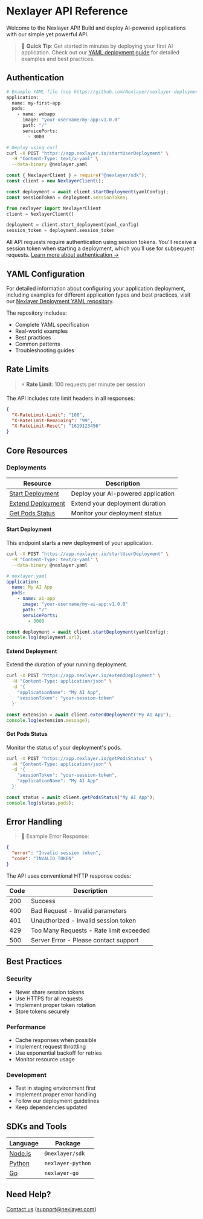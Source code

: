 # Nexlayer API Reference

Welcome to the Nexlayer API! Build and deploy AI-powered applications with our simple yet powerful API.

> 🚀 **Quick Tip**: Get started in minutes by deploying your first AI application. Check out our [YAML deployment guide](https://github.com/Nexlayer/nexlayer-deployment-yaml) for detailed examples and best practices.

## Authentication

```bash
# Example YAML file (see https://github.com/Nexlayer/nexlayer-deployment-yaml for full spec)
application:
  name: my-first-app
  pods:
    - name: webapp
      image: "your-username/my-app:v1.0.0"
      path: "/"
      servicePorts:
        - 3000

# Deploy using curl
curl -X POST "https://app.nexlayer.io/startUserDeployment" \
  -H "Content-Type: text/x-yaml" \
  --data-binary @nexlayer.yaml
```

```javascript
const { NexlayerClient } = require("@nexlayer/sdk");
const client = new NexlayerClient();

const deployment = await client.startDeployment(yamlConfig);
const sessionToken = deployment.sessionToken;
```

```python
from nexlayer import NexlayerClient
client = NexlayerClient()

deployment = client.start_deployment(yaml_config)
session_token = deployment.session_token
```

All API requests require authentication using session tokens. You'll receive a session token when starting a deployment, which you'll use for subsequent requests. [Learn more about authentication →](../guides/authentication.md)

## YAML Configuration

For detailed information about configuring your application deployment, including examples for different application types and best practices, visit our [Nexlayer Deployment YAML repository](https://github.com/Nexlayer/nexlayer-deployment-yaml).

The repository includes:

- Complete YAML specification
- Real-world examples
- Best practices
- Common patterns
- Troubleshooting guides

## Rate Limits

> ⚡ **Rate Limit**: 100 requests per minute per session

The API includes rate limit headers in all responses:

```json
{
  "X-RateLimit-Limit": "100",
  "X-RateLimit-Remaining": "99",
  "X-RateLimit-Reset": "1619123456"
}
```

## Core Resources

### Deployments

| Resource                                | Description                        |
| --------------------------------------- | ---------------------------------- |
| [Start Deployment](#start-deployment)   | Deploy your AI-powered application |
| [Extend Deployment](#extend-deployment) | Extend your deployment duration    |
| [Get Pods Status](#get-pods-status)     | Monitor your deployment status     |

#### Start Deployment

<aside class="notice">
This endpoint starts a new deployment of your application.
</aside>

```bash
curl -X POST "https://app.nexlayer.io/startUserDeployment" \
  -H "Content-Type: text/x-yaml" \
  --data-binary @nexlayer.yaml
```

```yaml
# nexlayer.yaml
application:
  name: My AI App
  pods:
    - name: ai-app
      image: "your-username/my-ai-app:v1.0.0"
      path: "/"
      servicePorts:
        - 3000
```

```javascript
const deployment = await client.startDeployment(yamlConfig);
console.log(deployment.url);
```

#### Extend Deployment

<aside class="notice">
Extend the duration of your running deployment.
</aside>

```bash
curl -X POST "https://app.nexlayer.io/extendDeployment" \
  -H "Content-Type: application/json" \
  -d '{
    "applicationName": "My AI App",
    "sessionToken": "your-session-token"
  }'
```

```javascript
const extension = await client.extendDeployment("My AI App");
console.log(extension.message);
```

#### Get Pods Status

<aside class="notice">
Monitor the status of your deployment's pods.
</aside>

```bash
curl -X POST "https://app.nexlayer.io/getPodsStatus" \
  -H "Content-Type: application/json" \
  -d '{
    "sessionToken": "your-session-token",
    "applicationName": "My AI App"
  }'
```

```javascript
const status = await client.getPodsStatus("My AI App");
console.log(status.pods);
```

## Error Handling

> 🚨 Example Error Response:

```json
{
  "error": "Invalid session token",
  "code": "INVALID_TOKEN"
}
```

The API uses conventional HTTP response codes:

| Code | Description                             |
| ---- | --------------------------------------- |
| 200  | Success                                 |
| 400  | Bad Request - Invalid parameters        |
| 401  | Unauthorized - Invalid session token    |
| 429  | Too Many Requests - Rate limit exceeded |
| 500  | Server Error - Please contact support   |

## Best Practices

### Security

- Never share session tokens
- Use HTTPS for all requests
- Implement proper token rotation
- Store tokens securely

### Performance

- Cache responses when possible
- Implement request throttling
- Use exponential backoff for retries
- Monitor resource usage

### Development

- Test in staging environment first
- Implement proper error handling
- Follow our deployment guidelines
- Keep dependencies updated

## SDKs and Tools

| Language                    | Package           |
| --------------------------- | ----------------- |
| [Node.js](../sdk/nodejs.md) | `@nexlayer/sdk`   |
| [Python](../sdk/python.md)  | `nexlayer-python` |
| [Go](../sdk/go.md)          | `nexlayer-go`     |

## Need Help?

[Contact us](mailto:support@nexlayer.com) (support@nexlayer.com)
